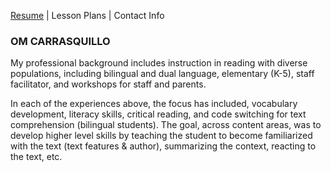 [Resume](https://oc2215.github.io/resume/) | Lesson Plans | Contact Info
### OM CARRASQUILLO 

My professional background includes instruction in reading with diverse populations, including bilingual and dual language, elementary (K-5), staff facilitator, and workshops for staff and parents. 

In each of the experiences above, the focus has included, vocabulary development, literacy skills, critical reading, and code switching for text comprehension (bilingual students). The goal, across content areas, was to develop higher level skills by teaching the student to become familiarized with the text (text features & author), summarizing the context, reacting to the text, etc. 
